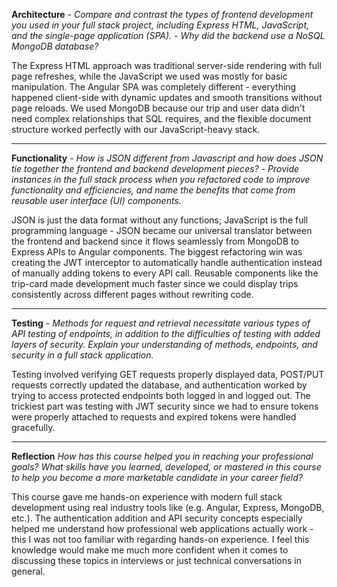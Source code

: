 **Architecture**
*- Compare and contrast the types of frontend development you used in your full stack project, including Express HTML, JavaScript, and the single-page application (SPA).*
*- Why did the backend use a NoSQL MongoDB database?*

The Express HTML approach was traditional server-side rendering with full page refreshes, while the JavaScript we used was mostly for basic manipulation. The Angular SPA was completely different - everything
happened client-side with dynamic updates and smooth transitions without page reloads. We used MongoDB because our trip and user data didn't need complex relationships that SQL requires, and the flexible document
structure worked perfectly with our JavaScript-heavy stack.

------

**Functionality**
*- How is JSON different from Javascript and how does JSON tie together the frontend and backend development pieces?*
*- Provide instances in the full stack process when you refactored code to improve functionality and efficiencies, and name the benefits that come from reusable user interface (UI) components.*

JSON is just the data format without any functions; JavaScript is the full programming language - JSON became our universal translator between the frontend and backend since it flows seamlessly from MongoDB
to Express APIs to Angular components. The biggest refactoring win was creating the JWT interceptor to automatically handle authentication instead of manually adding tokens to every API call. Reusable components
like the trip-card made development much faster since we could display trips consistently across different pages without rewriting code.

------

**Testing**
*- Methods for request and retrieval necessitate various types of API testing of endpoints, in addition to the difficulties of testing with added layers of security. Explain your understanding of methods, endpoints,
and security in a full stack application.*

Testing involved verifying GET requests properly displayed data, POST/PUT requests correctly updated the database, and authentication worked by trying to access protected endpoints both logged in and logged out.
The trickiest part was testing with JWT security since we had to ensure tokens were properly attached to requests and expired tokens were handled gracefully.

------

**Reflection**
*How has this course helped you in reaching your professional goals? What skills have you learned, developed, or mastered in this course to help you become a more marketable candidate in your career field?*

This course gave me hands-on experience with modern full stack development using real industry tools like (e.g. Angular, Express, MongoDB, etc.). The authentication addition and API security concepts
especially helped me understand how professional web applications actually work - this I was not too familiar with regarding hands-on experience. I feel this knowledge would make me much more confident
when it comes to discussing these topics in interviews or just technical conversations in general.
